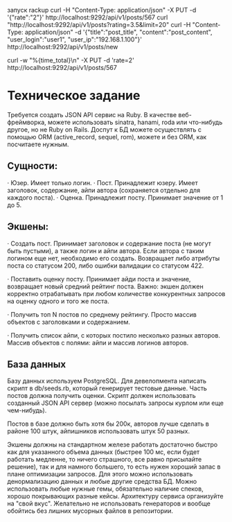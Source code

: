 запуск rackup
curl -H "Content-Type: application/json" -X PUT -d '{"rate":"2"}' http://localhost:9292/api/v1/posts/567
curl "http://localhost:9292/api/v1/posts?rating=3.5&limit=20"
curl -H "Content-Type: application/json" -d '{"title":"post_title", "content":"post_content", "user_login":"user1", "user_ip":"192.168.1.100"}' http://localhost:9292/api/v1/posts/new

curl -w "%{time_total}\n" -X PUT -d 'rate=2' http://localhost:9292/api/v1/posts/567





# Техническое задание

Требуется создать JSON API сервис на Ruby. В качестве веб-фреймворка, можете использовать sinatra, hanami, roda или что-нибудь другое, но не Ruby on Rails. Доспут к БД можете осуществлять с помощью ORM (active_record, sequel, rom), можете и без ORM, как посчитаете нужным.

## Сущности:
·    Юзер. Имеет только логин.
·    Пост. Принадлежит юзеру. Имеет заголовок, содержание, айпи автора (сохраняется отдельно для каждого поста).
·    Оценка. Принадлежит посту. Принимает значение от 1 до 5.

## Экшены:

·    Создать пост. Принимает заголовок и содержание поста (не могут быть пустыми), а также логин и айпи автора. Если автора с таким логином еще нет, необходимо его создать. Возвращает либо атрибуты поста со статусом 200, либо ошибки валидации со статусом 422.

·    Поставить оценку посту. Принимает айди поста и значение, возвращает новый средний рейтинг поста. Важно: экшен должен корректно отрабатывать при любом количестве конкурентных запросов на оценку одного и того же поста.

·    Получить топ N постов по среднему рейтингу. Просто массив объектов с заголовками и содержанием.

·    Получить список айпи, с которых постило несколько разных авторов. Массив объектов с полями: айпи и массив логинов авторов.

## База данных
Базу данных используем PostgreSQL. Для девелопмента написать скрипт в db/seeds.rb, который генерирует тестовые данные. Часть постов должна получить оценки. Скрипт должен использовать созданный JSON API сервер (можно посылать запросы курлом или еще чем-нибудь).

Постов в базе должно быть хотя бы 200к, авторов лучше сделать в районе 100 штук, айпишников использовать штук 50 разных.

Экшены должны на стандартном железе работать достаточно быстро как для указанного объема данных (быстрее 100 мс, если будет работать медленне, то ничего страшного, все равно присылайте решение), так и для намного большего, то есть нужен хороший запас в плане оптимизации запросов. Для этого можно использовать денормализацию данных и любые другие средства БД. Можно использовать любые нужные гемы, обязательно наличие спеков, хорошо покрывающих разные кейсы. Архитектуру сервиса организуйте на "свой вкус". Желательно не использовать генераторов и вообще обойтись без лишних мусорных файлов в репозитории.

